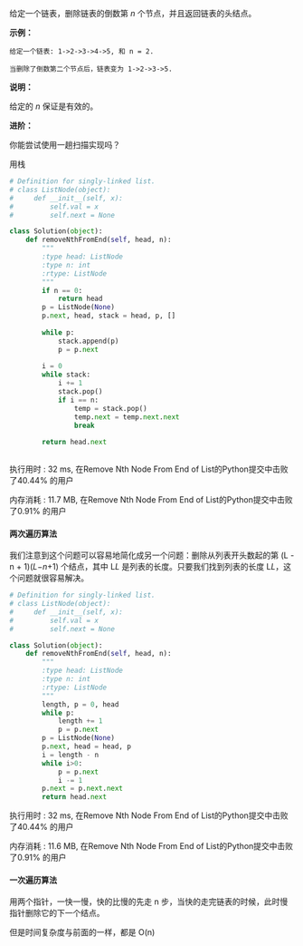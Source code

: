 给定一个链表，删除链表的倒数第 *n* 个节点，并且返回链表的头结点。

**示例：**

```
给定一个链表: 1->2->3->4->5, 和 n = 2.

当删除了倒数第二个节点后，链表变为 1->2->3->5.
```

**说明：**

给定的 *n* 保证是有效的。

**进阶：**

你能尝试使用一趟扫描实现吗？



用栈

```python
# Definition for singly-linked list.
# class ListNode(object):
#     def __init__(self, x):
#         self.val = x
#         self.next = None

class Solution(object):
    def removeNthFromEnd(self, head, n):
        """
        :type head: ListNode
        :type n: int
        :rtype: ListNode
        """
        if n == 0:
            return head
        p = ListNode(None)
        p.next, head, stack = head, p, []
                
        while p:
            stack.append(p)
            p = p.next
        
        i = 0
        while stack:
            i += 1
            stack.pop()
            if i == n:
                temp = stack.pop()
                temp.next = temp.next.next
                break
            
        return head.next
                
```

执行用时 : 32 ms, 在Remove Nth Node From End of List的Python提交中击败了40.44% 的用户

内存消耗 : 11.7 MB, 在Remove Nth Node From End of List的Python提交中击败了0.91% 的用户







#### 两次遍历算法

我们注意到这个问题可以容易地简化成另一个问题：删除从列表开头数起的第 (L - n + 1)(*L*−*n*+1) 个结点，其中 L*L* 是列表的长度。只要我们找到列表的长度 L*L*，这个问题就很容易解决。

```python
# Definition for singly-linked list.
# class ListNode(object):
#     def __init__(self, x):
#         self.val = x
#         self.next = None

class Solution(object):
    def removeNthFromEnd(self, head, n):
        """
        :type head: ListNode
        :type n: int
        :rtype: ListNode
        """
        length, p = 0, head
        while p:
            length += 1
            p = p.next
        p = ListNode(None)
        p.next, head = head, p
        i = length - n
        while i>0:
            p = p.next
            i -= 1
        p.next = p.next.next
        return head.next
```

执行用时 : 32 ms, 在Remove Nth Node From End of List的Python提交中击败了40.44% 的用户

内存消耗 : 11.6 MB, 在Remove Nth Node From End of List的Python提交中击败了0.91% 的用户



#### 一次遍历算法

用两个指针，一快一慢，快的比慢的先走 n 步，当快的走完链表的时候，此时慢指针删除它的下一个结点。

但是时间复杂度与前面的一样，都是 O(n)